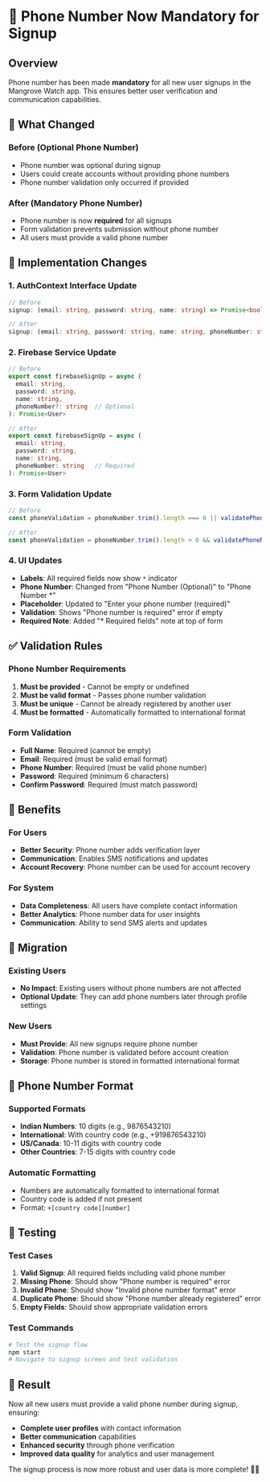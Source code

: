 # 📱 Phone Number Now Mandatory for Signup

## Overview
Phone number has been made **mandatory** for all new user signups in the Mangrove Watch app. This ensures better user verification and communication capabilities.

## 🎯 What Changed

### Before (Optional Phone Number)
- Phone number was optional during signup
- Users could create accounts without providing phone numbers
- Phone number validation only occurred if provided

### After (Mandatory Phone Number)
- Phone number is now **required** for all signups
- Form validation prevents submission without phone number
- All users must provide a valid phone number

## 🔧 Implementation Changes

### 1. AuthContext Interface Update
```typescript
// Before
signup: (email: string, password: string, name: string) => Promise<boolean>;

// After  
signup: (email: string, password: string, name: string, phoneNumber: string) => Promise<boolean>;
```

### 2. Firebase Service Update
```typescript
// Before
export const firebaseSignUp = async (
  email: string, 
  password: string, 
  name: string, 
  phoneNumber?: string  // Optional
): Promise<User>

// After
export const firebaseSignUp = async (
  email: string, 
  password: string, 
  name: string, 
  phoneNumber: string   // Required
): Promise<User>
```

### 3. Form Validation Update
```typescript
// Before
const phoneValidation = phoneNumber.trim().length === 0 || validatePhoneNumber(phoneNumber);

// After
const phoneValidation = phoneNumber.trim().length > 0 && validatePhoneNumber(phoneNumber);
```

### 4. UI Updates
- **Labels**: All required fields now show `*` indicator
- **Phone Number**: Changed from "Phone Number (Optional)" to "Phone Number *"
- **Placeholder**: Updated to "Enter your phone number (required)"
- **Validation**: Shows "Phone number is required" error if empty
- **Required Note**: Added "* Required fields" note at top of form

## ✅ Validation Rules

### Phone Number Requirements
1. **Must be provided** - Cannot be empty or undefined
2. **Must be valid format** - Passes phone number validation
3. **Must be unique** - Cannot be already registered by another user
4. **Must be formatted** - Automatically formatted to international format

### Form Validation
- **Full Name**: Required (cannot be empty)
- **Email**: Required (must be valid email format)
- **Phone Number**: Required (must be valid phone number)
- **Password**: Required (minimum 6 characters)
- **Confirm Password**: Required (must match password)

## 🚀 Benefits

### For Users
- **Better Security**: Phone number adds verification layer
- **Communication**: Enables SMS notifications and updates
- **Account Recovery**: Phone number can be used for account recovery

### For System
- **Data Completeness**: All users have complete contact information
- **Better Analytics**: Phone number data for user insights
- **Communication**: Ability to send SMS alerts and updates

## 🔄 Migration

### Existing Users
- **No Impact**: Existing users without phone numbers are not affected
- **Optional Update**: They can add phone numbers later through profile settings

### New Users
- **Must Provide**: All new signups require phone number
- **Validation**: Phone number is validated before account creation
- **Storage**: Phone number is stored in formatted international format

## 📱 Phone Number Format

### Supported Formats
- **Indian Numbers**: 10 digits (e.g., 9876543210)
- **International**: With country code (e.g., +919876543210)
- **US/Canada**: 10-11 digits with country code
- **Other Countries**: 7-15 digits with country code

### Automatic Formatting
- Numbers are automatically formatted to international format
- Country code is added if not present
- Format: `+[country code][number]`

## 🧪 Testing

### Test Cases
1. **Valid Signup**: All required fields including valid phone number
2. **Missing Phone**: Should show "Phone number is required" error
3. **Invalid Phone**: Should show "Invalid phone number format" error
4. **Duplicate Phone**: Should show "Phone number already registered" error
5. **Empty Fields**: Should show appropriate validation errors

### Test Commands
```bash
# Test the signup flow
npm start
# Navigate to signup screen and test validation
```

## 🎉 Result

Now all new users must provide a valid phone number during signup, ensuring:
- **Complete user profiles** with contact information
- **Better communication** capabilities
- **Enhanced security** through phone verification
- **Improved data quality** for analytics and user management

The signup process is now more robust and user data is more complete! 📱✅
